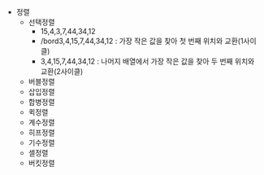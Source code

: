 - 정렬
	- 선택정렬
		- 15,4,3,7,44,34,12
		- /bord3,4,15,7,44,34,12 : 가장 작은 값을 찾아 첫 번째 위치와 교환(1사이클)
		- 3,4,15,7,44,34,12 : 나머지 배열에서 가장 작은 값을 찾아 두 번째 위치와 교환(2사이클)
	- 버블정렬
	- 삽입정렬
	- 합병정렬
	- 퀵정렬
	- 계수정렬
	- 히프정렬
	- 기수정렬
	- 셸정렬
	- 버킷정렬